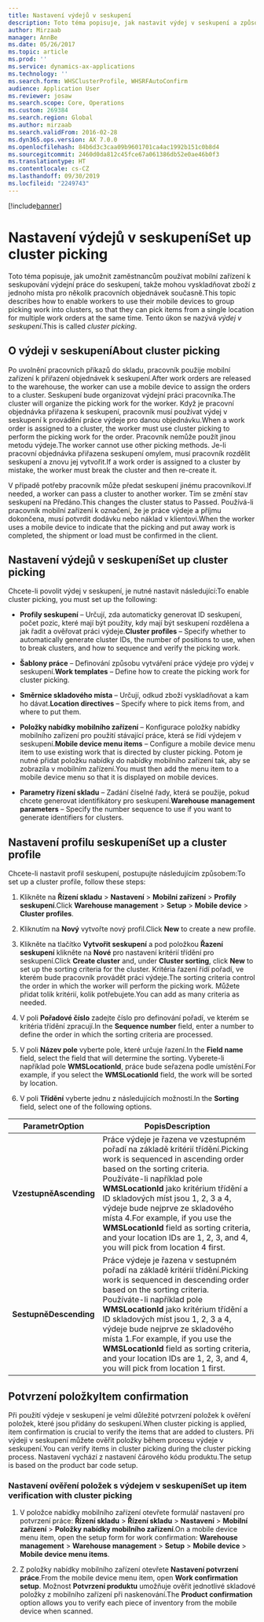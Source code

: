 ```yaml
---
title: Nastavení výdejů v seskupení
description: Toto téma popisuje, jak nastavit výdej v seskupení a způsob použití potvrzení položek s výdejem v seskupení.
author: Mirzaab
manager: AnnBe
ms.date: 05/26/2017
ms.topic: article
ms.prod: ''
ms.service: dynamics-ax-applications
ms.technology: ''
ms.search.form: WHSClusterProfile, WHSRFAutoConfirm
audience: Application User
ms.reviewer: josaw
ms.search.scope: Core, Operations
ms.custom: 269384
ms.search.region: Global
ms.author: mirzaab
ms.search.validFrom: 2016-02-28
ms.dyn365.ops.version: AX 7.0.0
ms.openlocfilehash: 84b6d3c3caa09b9601701ca4ac1992b151c0b8d4
ms.sourcegitcommit: 2460d0da812c45fce67a061386db52e0ae46b0f3
ms.translationtype: HT
ms.contentlocale: cs-CZ
ms.lasthandoff: 09/30/2019
ms.locfileid: "2249743"
---
```

[!include[banner](../includes/banner.md)]

# <a name="set-up-cluster-picking"></a><span data-ttu-id="be0ed-103">Nastavení výdejů v seskupení</span><span class="sxs-lookup"><span data-stu-id="be0ed-103">Set up cluster picking</span></span>

<span data-ttu-id="be0ed-104">Toto téma popisuje, jak umožnit zaměstnancům používat mobilní zařízení k seskupování výdejní práce do seskupení, takže mohou vyskladňovat zboží z jednoho místa pro několik pracovních objednávek současně.</span><span class="sxs-lookup"><span data-stu-id="be0ed-104">This topic describes how to enable workers to use their mobile devices to group picking work into clusters, so that they can pick items from a single location for multiple work orders at the same time.</span></span> <span data-ttu-id="be0ed-105">Tento úkon se nazývá *výdej v seskupení*.</span><span class="sxs-lookup"><span data-stu-id="be0ed-105">This is called *cluster picking*.</span></span>

## <a name="about-cluster-picking"></a><span data-ttu-id="be0ed-106">O výdeji v seskupení</span><span class="sxs-lookup"><span data-stu-id="be0ed-106">About cluster picking</span></span>

<span data-ttu-id="be0ed-107">Po uvolnění pracovních příkazů do skladu, pracovník použije mobilní zařízení k přiřazení objednávek k seskupení.</span><span class="sxs-lookup"><span data-stu-id="be0ed-107">After work orders are released to the warehouse, the worker can use a mobile device to assign the orders to a cluster.</span></span> <span data-ttu-id="be0ed-108">Seskupení bude organizovat výdejní práci pracovníka.</span><span class="sxs-lookup"><span data-stu-id="be0ed-108">The cluster will organize the picking work for the worker.</span></span> <span data-ttu-id="be0ed-109">Když je pracovní objednávka přiřazena k seskupení, pracovník musí používat výdej v seskupení k provádění práce výdeje pro danou objednávku.</span><span class="sxs-lookup"><span data-stu-id="be0ed-109">When a work order is assigned to a cluster, the worker must use cluster picking to perform the picking work for the order.</span></span> <span data-ttu-id="be0ed-110">Pracovník nemůže použít jinou metodu výdeje.</span><span class="sxs-lookup"><span data-stu-id="be0ed-110">The worker cannot use other picking methods.</span></span> <span data-ttu-id="be0ed-111">Je-li pracovní objednávka přiřazena seskupení omylem, musí pracovník rozdělit seskupení a znovu jej vytvořit.</span><span class="sxs-lookup"><span data-stu-id="be0ed-111">If a work order is assigned to a cluster by mistake, the worker must break the cluster and then re-create it.</span></span>

<span data-ttu-id="be0ed-112">V případě potřeby pracovník může předat seskupení jinému pracovníkovi.</span><span class="sxs-lookup"><span data-stu-id="be0ed-112">If needed, a worker can pass a cluster to another worker.</span></span> <span data-ttu-id="be0ed-113">Tím se změní stav seskupení na Předáno.</span><span class="sxs-lookup"><span data-stu-id="be0ed-113">This changes the cluster status to Passed.</span></span> <span data-ttu-id="be0ed-114">Používá-li pracovník mobilní zařízení k označení, že je práce výdeje a příjmu dokončena, musí potvrdit dodávku nebo náklad v klientovi.</span><span class="sxs-lookup"><span data-stu-id="be0ed-114">When the worker uses a mobile device to indicate that the picking and put away work is completed, the shipment or load must be confirmed in the client.</span></span>

## <a name="set-up-cluster-picking"></a><span data-ttu-id="be0ed-115">Nastavení výdejů v seskupení</span><span class="sxs-lookup"><span data-stu-id="be0ed-115">Set up cluster picking</span></span>

<span data-ttu-id="be0ed-116">Chcete-li povolit výdej v seskupení, je nutné nastavit následující:</span><span class="sxs-lookup"><span data-stu-id="be0ed-116">To enable cluster picking, you must set up the following:</span></span>

-   <span data-ttu-id="be0ed-117">**Profily seskupení** – Určují, zda automaticky generovat ID seskupení, počet pozic, které mají být použity, kdy mají být seskupení rozdělena a jak řadit a ověřovat práci výdeje.</span><span class="sxs-lookup"><span data-stu-id="be0ed-117">**Cluster profiles** – Specify whether to automatically generate cluster IDs, the number of positions to use, when to break clusters, and how to sequence and verify the picking work.</span></span>

-   <span data-ttu-id="be0ed-118">**Šablony práce** – Definování způsobu vytváření práce výdeje pro výdej v seskupení.</span><span class="sxs-lookup"><span data-stu-id="be0ed-118">**Work templates** – Define how to create the picking work for cluster picking.</span></span>

-   <span data-ttu-id="be0ed-119">**Směrnice skladového místa** – Určují, odkud zboží vyskladňovat a kam ho dávat.</span><span class="sxs-lookup"><span data-stu-id="be0ed-119">**Location directives** – Specify where to pick items from, and where to put them.</span></span>

-   <span data-ttu-id="be0ed-120">**Položky nabídky mobilního zařízení** – Konfigurace položky nabídky mobilního zařízení pro použití stávající práce, která se řídí výdejem v seskupení.</span><span class="sxs-lookup"><span data-stu-id="be0ed-120">**Mobile device menu items** – Configure a mobile device menu item to use existing work that is directed by cluster picking.</span></span> <span data-ttu-id="be0ed-121">Potom je nutné přidat položku nabídky do nabídky mobilního zařízení tak, aby se zobrazila v mobilním zařízení.</span><span class="sxs-lookup"><span data-stu-id="be0ed-121">You must then add the menu item to a mobile device menu so that it is displayed on mobile devices.</span></span>

-   <span data-ttu-id="be0ed-122">**Parametry řízení skladu** – Zadání číselné řady, která se použije, pokud chcete generovat identifikátory pro seskupení.</span><span class="sxs-lookup"><span data-stu-id="be0ed-122">**Warehouse management parameters** – Specify the number sequence to use if you want to generate identifiers for clusters.</span></span>

## <a name="set-up-a-cluster-profile"></a><span data-ttu-id="be0ed-123">Nastavení profilu seskupení</span><span class="sxs-lookup"><span data-stu-id="be0ed-123">Set up a cluster profile</span></span>

<span data-ttu-id="be0ed-124">Chcete-li nastavit profil seskupení, postupujte následujícím způsobem:</span><span class="sxs-lookup"><span data-stu-id="be0ed-124">To set up a cluster profile, follow these steps:</span></span>

1.  <span data-ttu-id="be0ed-125">Klikněte na **Řízení skladu** \> **Nastavení** \> **Mobilní zařízení** \> **Profily seskupení**.</span><span class="sxs-lookup"><span data-stu-id="be0ed-125">Click **Warehouse management** \> **Setup** \> **Mobile device** \> **Cluster profiles**.</span></span>

2.  <span data-ttu-id="be0ed-126">Kliknutím na **Nový** vytvořte nový profil.</span><span class="sxs-lookup"><span data-stu-id="be0ed-126">Click **New** to create a new profile.</span></span>

3.  <span data-ttu-id="be0ed-127">Klikněte na tlačítko **Vytvořit seskupení** a pod položkou **Řazení seskupení** klikněte na **Nové** pro nastavení kritérií třídění pro seskupení.</span><span class="sxs-lookup"><span data-stu-id="be0ed-127">Click **Create cluster** and, under **Cluster sorting**, click **New** to set up the sorting criteria for the cluster.</span></span> <span data-ttu-id="be0ed-128">Kritéria řazení řídí pořadí, ve kterém bude pracovník provádět práci výdeje.</span><span class="sxs-lookup"><span data-stu-id="be0ed-128">The sorting criteria control the order in which the worker will perform the picking work.</span></span> <span data-ttu-id="be0ed-129">Můžete přidat tolik kritérií, kolik potřebujete.</span><span class="sxs-lookup"><span data-stu-id="be0ed-129">You can add as many criteria as needed.</span></span>

4.  <span data-ttu-id="be0ed-130">V poli **Pořadové číslo** zadejte číslo pro definování pořadí, ve kterém se kritéria třídění zpracují.</span><span class="sxs-lookup"><span data-stu-id="be0ed-130">In the **Sequence number** field, enter a number to define the order in which the sorting criteria are processed.</span></span>

5.  <span data-ttu-id="be0ed-131">V poli **Název pole** vyberte pole, které určuje řazení.</span><span class="sxs-lookup"><span data-stu-id="be0ed-131">In the **Field name** field, select the field that will determine the sorting.</span></span> <span data-ttu-id="be0ed-132">Vyberete-li například pole **WMSLocationId**, práce bude seřazena podle umístění.</span><span class="sxs-lookup"><span data-stu-id="be0ed-132">For example, if you select the **WMSLocationId** field, the work will be sorted by location.</span></span>

6.  <span data-ttu-id="be0ed-133">V poli **Třídění** vyberte jednu z následujících možností.</span><span class="sxs-lookup"><span data-stu-id="be0ed-133">In the **Sorting** field, select one of the following options.</span></span>

| <span data-ttu-id="be0ed-134">**Parametr**</span><span class="sxs-lookup"><span data-stu-id="be0ed-134">**Option**</span></span>     | <span data-ttu-id="be0ed-135">**Popis**</span><span class="sxs-lookup"><span data-stu-id="be0ed-135">**Description**</span></span>                                                                                                                                                                                                                    |
|----------------|------------------------------------------------------------------------------------------------------------------------------------------------------------------------------------------------------------------------------------|
| <span data-ttu-id="be0ed-136">**Vzestupně**</span><span class="sxs-lookup"><span data-stu-id="be0ed-136">**Ascending**</span></span>  | <span data-ttu-id="be0ed-137">Práce výdeje je řazena ve vzestupném pořadí na základě kritérií třídění.</span><span class="sxs-lookup"><span data-stu-id="be0ed-137">Picking work is sequenced in ascending order based on the sorting criteria.</span></span> <span data-ttu-id="be0ed-138">Používáte-li například pole **WMSLocationId** jako kritérium třídění a ID skladových míst jsou 1, 2, 3 a 4, výdeje bude nejprve ze skladového místa 4.</span><span class="sxs-lookup"><span data-stu-id="be0ed-138">For example, if you use the **WMSLocationId** field as sorting criteria, and your location IDs are 1, 2, 3, and 4, you will pick from location 4 first.</span></span> |
| <span data-ttu-id="be0ed-139">**Sestupně**</span><span class="sxs-lookup"><span data-stu-id="be0ed-139">**Descending**</span></span> | <span data-ttu-id="be0ed-140">Práce výdeje je řazena v sestupném pořadí na základě kritérií třídění.</span><span class="sxs-lookup"><span data-stu-id="be0ed-140">Picking work is sequenced in descending order based on the sorting criteria.</span></span> <span data-ttu-id="be0ed-141">Používáte-li například pole **WMSLocationId** jako kritérium třídění a ID skladových míst jsou 1, 2, 3 a 4, výdeje bude nejprve ze skladového místa 1.</span><span class="sxs-lookup"><span data-stu-id="be0ed-141">For example, if you use the **WMSLocationId** field as sorting criteria, and your location IDs are 1, 2, 3, and 4, you will pick from location 1 first.</span></span> |

## <a name="item-confirmation"></a><span data-ttu-id="be0ed-142">Potvrzení položky</span><span class="sxs-lookup"><span data-stu-id="be0ed-142">Item confirmation</span></span>

<span data-ttu-id="be0ed-143">Při použití výdeje v seskupení je velmi důležité potvrzení položek k ověření položek, které jsou přidány do seskupení.</span><span class="sxs-lookup"><span data-stu-id="be0ed-143">When cluster picking is applied, item confirmation is crucial to verify the items that are added to clusters.</span></span> <span data-ttu-id="be0ed-144">Při výdeji v seskupení můžete ověřit položky během procesu výdeje v seskupení.</span><span class="sxs-lookup"><span data-stu-id="be0ed-144">You can verify items in cluster picking during the cluster picking process.</span></span> <span data-ttu-id="be0ed-145">Nastavení vychází z nastavení čárového kódu produktu.</span><span class="sxs-lookup"><span data-stu-id="be0ed-145">The setup is based on the product bar code setup.</span></span>

### <a name="set-up-item-verification-with-cluster-picking"></a><span data-ttu-id="be0ed-146">Nastavení ověření položek s výdejem v seskupení</span><span class="sxs-lookup"><span data-stu-id="be0ed-146">Set up item verification with cluster picking</span></span>

1.  <span data-ttu-id="be0ed-147">V položce nabídky mobilního zařízení otevřete formulář nastavení pro potvrzení práce: **Řízení skladu** \> **Řízení skladu** \> **Nastavení** \> **Mobilní zařízení** \> **Položky nabídky mobilního zařízení**.</span><span class="sxs-lookup"><span data-stu-id="be0ed-147">On a mobile device menu item, open the setup form for work confirmation: **Warehouse management** \> **Warehouse management** \> **Setup** \> **Mobile device** \> **Mobile device menu items**.</span></span>

2.  <span data-ttu-id="be0ed-148">Z položky nabídky mobilního zařízení otevřete **Nastavení potvrzení práce**.</span><span class="sxs-lookup"><span data-stu-id="be0ed-148">From the mobile device menu item, open **Work confirmation setup**.</span></span> <span data-ttu-id="be0ed-149">Možnost **Potvrzení produktu** umožňuje ověřit jednotlivé skladové položky z mobilního zařízení při naskenování.</span><span class="sxs-lookup"><span data-stu-id="be0ed-149">The **Product confirmation** option allows you to verify each piece of inventory from the mobile device when scanned.</span></span>
